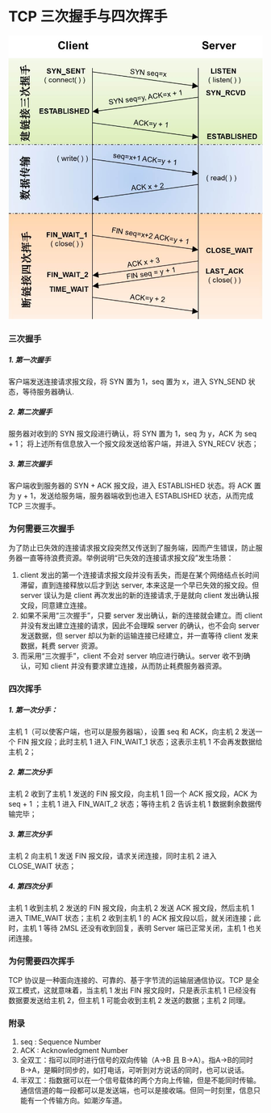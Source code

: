 TCP 三次握手与四次挥手
===

![tcp](img/tcp.jpg)

### 三次握手

##### 1. 第一次握手
客户端发送连接请求报文段，将 SYN 置为 1，seq 置为 x，进入 SYN_SEND 状态，等待服务器确认.

##### 2. 第二次握手
服务器对收到的 SYN 报文段进行确认，将 SYN 置为 1，seq 为 y，ACK 为 seq + 1；
将上述所有信息放入一个报文段发送给客户端，并进入 SYN_RECV 状态；

##### 3. 第三次握手
客户端收到服务器的 SYN + ACK 报文段，进入 ESTABLISHED 状态。将 ACK 置为 y + 1，发送给服务端，服务器端收到也进入 ESTABLISHED 状态，从而完成 TCP 三次握手。

### 为何需要三次握手

为了防止已失效的连接请求报文段突然又传送到了服务端，因而产生错误，防止服务器一直等待浪费资源。举例说明“已失效的连接请求报文段”发生场景：

1. client 发出的第一个连接请求报文段并没有丢失，而是在某个网络结点长时间滞留，直到连接释放以后才到达 server,
本来这是一个早已失效的报文段。但 server 误认为是 client 再次发出的新的连接请求,于是就向 client 发出确认报文段，同意建立连接。
2. 如果不采用“三次握手”，只要 server 发出确认，新的连接就会建立。而 client 并没有发出建立连接的请求，因此不会理睬 server 的确认，也不会向 server 发送数据，但 server 却以为新的运输连接已经建立，并一直等待 client 发来数据，耗费 server 资源。
3. 而采用“三次握手”，client 不会对 server 响应进行确认。server 收不到确认，可知 client 并没有要求建立连接，从而防止耗费服务器资源。


### 四次挥手

##### 1. 第一次分手：
主机 1（可以使客户端，也可以是服务器端），设置 seq 和 ACK，向主机 2 发送一个 FIN 报文段；此时主机 1 进入 FIN_WAIT_1 状态；这表示主机 1 不会再发数据给主机 2；

##### 2. 第二次分手
主机 2 收到了主机 1 发送的 FIN 报文段，向主机 1 回一个 ACK 报文段，ACK 为 seq + 1 ；主机 1 进入 FIN_WAIT_2 状态；等待主机 2 告诉主机 1 数据剩余数据传输完毕；

##### 3. 第三次分手
主机 2 向主机 1 发送 FIN 报文段，请求关闭连接，同时主机 2 进入 CLOSE_WAIT 状态；

##### 4. 第四次分手
主机 1 收到主机 2 发送的 FIN 报文段，向主机 2 发送 ACK 报文段，然后主机 1 进入 TIME_WAIT 状态；主机 2 收到主机 1 的 ACK 报文段以后，就关闭连接；此时，主机 1 等待 2MSL 还没有收到回复，表明 Server 端已正常关闭，主机 1 也关闭连接。


### 为何需要四次挥手

TCP 协议是一种面向连接的、可靠的、基于字节流的运输层通信协议。TCP 是全双工模式，这就意味着，当主机 1 发出 FIN 报文段时，只是表示主机 1 已经没有数据要发送给主机 2，但主机 1 可能会收到主机 2 发送的数据；主机 2 同理。


### 附录

1. seq : Sequence Number
2. ACK : Acknowledgment Number
3. 全双工：指可以同时进行信号的双向传输（A→B 且 B→A）。指A→B的同时B→A，是瞬时同步的，如打电话，可听到对方说话的同时，也可以说话。
4. 半双工：指数据可以在一个信号载体的两个方向上传输，但是不能同时传输。通信信道的每一段都可以是发送端，也可以是接收端。但同一时刻里，信息只能有一个传输方向。如潮汐车道。
